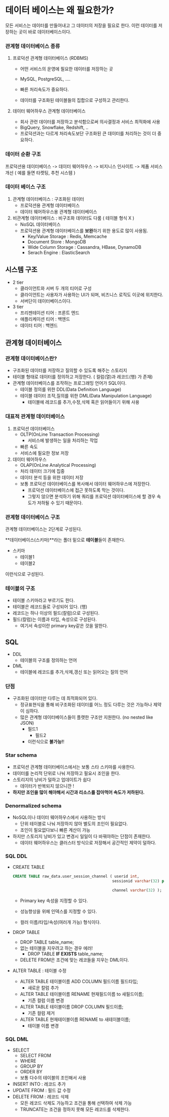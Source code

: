 # 데이터 베이스는 왜 필요한가? 

모든 서비스는 데이터를 만들어내고 그 데이터의 저장을 필요로 한다. 이런 데이터를 저장하는 곳이 바로 데이터베이스이다. 

### 관계형 데이터베이스 종류 

1. 프로덕션 관계형 데이터베이스 (RDBMS)

   - 어떤 서비스의 운영에 필요한 데이터를 저장하는 곳 

   - MySQL, PostgreSQL, ....

   - 빠른 처리속도가 중요하다. 

   - 데이터를 구조화된 테이블들의 집합으로 구성하고 관리한다. 

2. 데이터 웨어하우스 관계형 데이터베이스 

   - 회사 관련 데이터를 저장하고 분석함으로써 의사결정과 서비스 최적화에 사용 
   - BigQuery, Snowflake, Redshift, ..
   - 프로덕션과는 다르게 처리속도보단 구조화된 큰 데이터를 처리하는 것이 더 중요하다.



### 데이터 순환 구조 

프로덕션용 데이터베이스 -> 데이터 웨어하우스 -> 비지니스 인사이트 -> 제품 서비스 개선 ( 예를 들면 타켓팅, 추천 시스템 )



### 데이터 베이스 구조 

1. 관계형 데이터베이스 : 구조화된 데이터 
   - 프로덕션용 관계형 데이터베이스
   - 데이터 웨어하우스용 관계형 데이터베이스 
2. 비관계형 데이터베이스 : 비구조화 데이터도 다룸 ( 테이블 형식 X )
   - NoSQL 데이터베이스 
   - 프로덕션용 관계형 데이터베이스를 **보완**하기 위한 용도로 많이 사용됨.
     - Key/Value Storage : Redis, Memcache 
     - Document Store : MongoDB 
     - Wide Column Storage : Cassandra, HBase, DynamoDB 
     - Serach Engine : ElasticSearch



## 시스템 구조 

- 2 tier 
  - 클라이언트와 서버 두 개의 티어로 구성 
  - 클라이언트는 사용자가 사용하는 UI가 되며, 비즈니스 로직도 이곳에 위치한다. 
  - 서버단이 데이터베이스이다. 
- 3 tier 
  - 프리젠테이션 티어 : 프론트 엔드 
  - 애플리케이션 티어 : 백엔드 
  - 데이터 티어 : 백엔드 



## 관계형 데이터베이스 

### 관계형 데이터베이스란?

- 구조화된 데이터를 저장하고 질의할 수 있도록 해주는 스토리지 
- 테이블 형태로 데이터를 정의하고 저장한다. ( 컬럼(열)과 레코드(행) 가 존재)
- 관계형 데이터베이스를 조작하는 프로그래밍 언어가 SQL이다. 
  - 테이블 정의를 위한 DDL(Data Definition Language)
  - 테이블 데이터 조작,질의를 위한 DML(Data Manipulation Language)
    - 테이블에 레코드를 추가,수정,삭제 혹은 읽어들이기 위해 사용 



### 대표적 관계형 데이터베이스 

1. 프로덕션 데이터베이스 
   - OLTP(OnLine Transaction Processing)
     - 서비스에 발생하는 일을 처리하는 작업 
   - 빠른 속도
   - 서비스에 필요한 정보 저장 
2. 데이터 웨어하우스 
   - OLAP(OnLine Analytical Processing)
   - 처리 데이터 크기에 집중 
   - 데이터 분석 등을 위한 데이터 저장 
   - 보통 프로덕션 데이터베이스를 복사해서 데이터 웨어하우스에 저장한다. 
     - 프로덕션 데이터베이스에 접근 못하도록 막는 것이다. 
     - 그렇지 않으면 분석하기 위해 쿼리를 프로덕션 데이터베이스에 할 경우 속도가 저하될 수 있기 때문이다.



### 관계형 데이터베이스 구조 

관계형 데이터베이스는 2단계로 구성된다. 

**데이터베이스(스키마)**라는 폴더 밑으로 **테이블**들이 존재한다. 

- 스키마 
  - 테이블1
  - 테이블2

이런식으로 구성된다.



### 테이블의 구조 

- 테이블 스키마라고 부르기도 한다. 
- 테이블은 레코드들로 구성되어 있다. (행)
- 레코드는 하나 이상의 필드(칼럼)으로 구성된다. 
- 필드(칼럼)는 이름과 타입, 속성으로 구성된다. 
  - 여기서 속성이란 primary key같은 것을 말한다.



## SQL

- DDL
  - 테이블의 구조를 정의하는 언어 
- DML 
  - 테이블에 레코드를 추가,삭제,갱신 또는 읽어오는 질의 언어



### 단점 

- 구조화된 데이터만 다루는 데 최적화되어 있다. 
  - 정규표현식을 통해 비구조화된 데이터를 어느 정도 다루는 것은 가능하나 제약이 심하다. 
  - 많은 관계형 데이터베이스들이 플랫한 구조만 지원한다. (no nested like JSON)
    - 필드1 
      - 필드2 
    - 이런식으로 **불가능!**! 



### Star schema

- 프로덕션 관계형 데이터베이스에서는 보통 스타 스키마를 사용한다. 
- 데이터를 논리적 단위로 나눠 저장하고 필요시 조인을 한다. 
- 스토리지의 낭비가 덜하고 업데이트가 쉽다 
  - 데이터가 반복되지 않으니깐 ! 
- **하지만 조인을 많이 해야해서 시간과 리소스를 잡아먹어 속도가 저하된다.**



### Denormalized schema 

- NoSQL이나 데이터 웨어하우스에서 사용하는 방식
  - 단위 테이블로 나눠 저장하지 않아 별도의 조인이 필요없다. 
  - 조인이 필요없다보니 빠른 계산이 가능
- 하지만 스토리지 낭비가 있고 변경시 일일이 다 바꿔야하는 단점이 존재한다. 
  - 데이터 웨어하우스는 클러스터 방식으로 저장해서 공간적인 제약이 덜하다. 



### SQL DDL 

- CREATE TABLE 

  ```sql
  CREATE TABLE raw_data.user_session_channel ( userid int,
                                              sessionid varchar(32) primary key,
  
                                              channel varchar(32) );
  ```

  - Primary key 속성을 지정할 수 있다. 

  - 성능향상을 위헤 인덱스를 지정할 수 있다. 
  - 컬러 이름/타입/속성(여러개 가능) 형식이다.

  

- DROP TABLE 

  - DROP TABLE table_name; 
  - 없는 테이블을 지우려고 하는 경우 에러! 
    - DROP TABLE **IF EXISTS** table_name;
  - DELETE FROM은 조건에 맞는 레코들을 지우는 DML이다. 

  

- ALTER TABLE : 테이블 수정

  - ALTER TABLE 테이블이름 ADD COLUMN 필드이름 필드타입;
    -  새로운 칼럼 추가 
  - ALTER TABLE 테이블이름 RENAME 현재필드이름 to 새필드이름;
    - 기존 컬럼 이름 변경
  - ALTER TABLE 테이블이름 DROP COLUMN 필드이름;
    - 기존 컬럼 제거 
  - ALTER TABLE 현재테이블이름 RENAME to 새테이블이름;
    - 테이블 이름 변경 



### SQL DML 

- SELECT 
  - SELECT FROM 
  - WHERE 
  - GROUP BY 
  - ORDER BY 
  - 보통 다수의 테이블의 조인해서 사용
- INSERT INTO : 레코드 추가 
- UPDATE FROM : 필드 값 수정 
- DELETE FROM : 레코드 삭제 
  - 모든 레코드 삭제도 가능하고 조건을 통해 선택하여 삭제 가능 
  - TRUNCATE는 조건을 정하지 못해 모든 레코드를 삭제한다.



